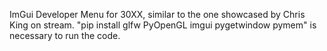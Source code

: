 ImGui Developer Menu for 30XX, similar to the one showcased by Chris King on stream.
"pip install glfw PyOpenGL imgui pygetwindow pymem"  is necessary to run the code.
